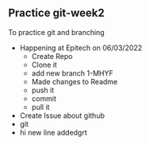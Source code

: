 ## Practice git-week2
To practice git and branching
+ Happening at Epitech on 06/03/2022
  - Create Repo
  - Clone it
  - add new branch 1-MHYF
  - Made changes to Readme
  - push it
  - commit
  - pull it
+ Create Issue about github
+ git
+ hi new line addedgrt